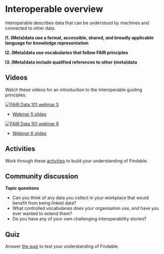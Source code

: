 # Interoperable overview

Interoperable describes data that can be understood by machines and connected to other data.

**I1. (Meta)data use a formal, accessible, shared, and broadly applicable language for knowledge representation**

**I2. (Meta)data use vocabularies that follow FAIR principles**

**I3. (Meta)data include qualified references to other (meta)data**

## Videos

Watch these videos for an introduction to the Interoperable guiding principles.

[![FAIR Data 101 webinar 5](https://img.youtube.com/vi/pnJ-wSlwTkk/0.jpg)](https://www.youtube.com/watch?v=pnJ-wSlwTkk)

* [Webinar 5 slides](webinar-5-slides.pdf)

[![FAIR Data 101 webinar 6](https://img.youtube.com/vi/aUxH9O4CAWQ/0.jpg)](https://www.youtube.com/watch?v=aUxH9O4CAWQ)

* [Webinar 6 slides](webinar-6-slides.pdf)

## Activities

Work through these [activities](activities.md) to build your understanding of Findable.

## Community discussion

**Topic questions**
* Can you think of any data you collect in your workplace that would benefit from being linked data?
* What controlled vocabularies does your organisation use, and have you ever wanted to extend them?
* Do you have any of your own challenging interoperability stories?

## Quiz

Answer [the quiz](quiz.md) to test your understanding of Findable.
